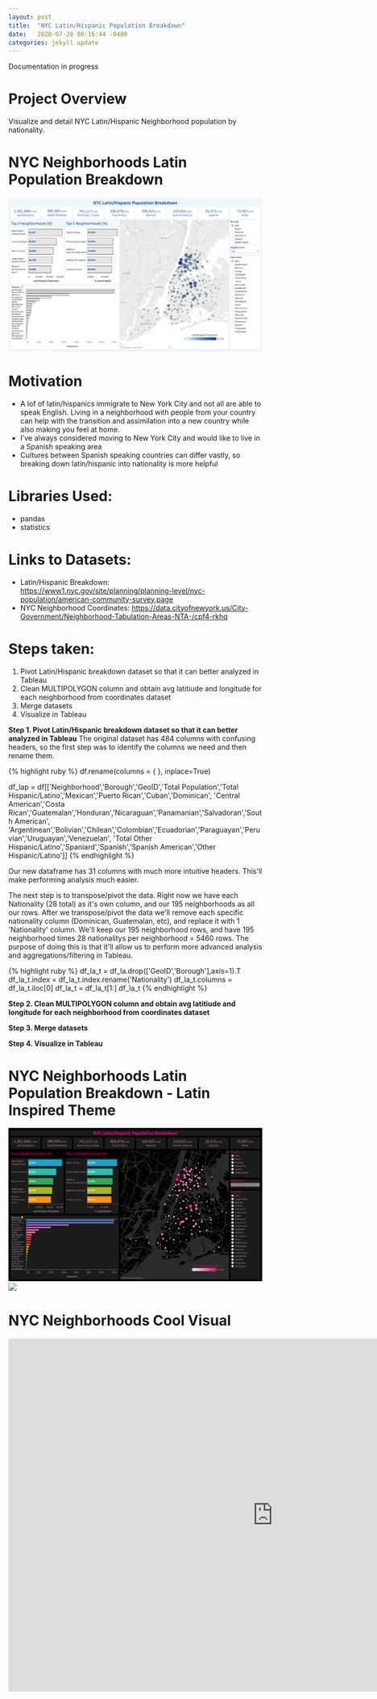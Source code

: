 ```yaml
---
layout: post
title:  "NYC Latin/Hispanic Population Breakdown"
date:   2020-07-28 00:16:44 -0400
categories: jekyll update
---
```


Documentation in progress

# Project Overview
Visualize and detail NYC Latin/Hispanic Neighborhood population by nationality.

# NYC Neighborhoods Latin Population Breakdown
<img src="/assets/img/NYC-Latin-White.png">

# Motivation
- A lof of latin/hispanics immigrate to New York City and not all are able to speak English. Living in a neighborhood with people from your country can help with the transition and assimilation into a new country while also making you feel at home. 
- I've always considered moving to New York City and would like to live in a Spanish speaking area
- Cultures between Spanish speaking countries can differ vastly, so breaking down latin/hispanic into nationality is more helpful

# Libraries Used:
- pandas
- statistics

# Links to Datasets:
- Latin/Hispanic Breakdown: https://www1.nyc.gov/site/planning/planning-level/nyc-population/american-community-survey.page
- NYC Neighborhood Coordinates: https://data.cityofnewyork.us/City-Government/Neighborhood-Tabulation-Areas-NTA-/cpf4-rkhq

# Steps taken:
1. Pivot Latin/Hispanic breakdown dataset so that it can better analyzed in Tableau
2. Clean MULTIPOLYGON column and obtain avg latitiude and longitude for each neighborhood from coordinates dataset
3. Merge datasets
4. Visualize in Tableau

**Step 1. Pivot Latin/Hispanic breakdown dataset so that it can better analyzed in Tableau**
The original dataset has 484 columns with confusing headers, so the first step was to identify the columns we need and then rename them.

{% highlight ruby %}
df.rename(columns = {
}, inplace=True)

df_lap = df[['Neighborhood','Borough','GeoID','Total Population','Total Hispanic/Latino','Mexican','Puerto Rican','Cuban','Dominican',
'Central American','Costa Rican','Guatemalan','Honduran','Nicaraguan','Panamanian','Salvadoran','South American',
'Argentinean','Bolivian','Chilean','Colombian','Ecuadorian','Paraguayan','Peruvian','Uruguayan','Venezuelan',
'Total Other Hispanic/Latino','Spaniard','Spanish','Spanish American','Other Hispanic/Latino']]
{% endhighlight %}

Our new dataframe has 31 columns with much more intuitive headers. This'll make performing analysis much easier. 

The next step is to transpose/pivot the data. Right now we have each Nationality (28 total) as it's own column, and our 195 neighborhoods as all our rows. After we transpose/pivot the data we'll remove each specific nationality column (Dominican, Guatemalan, etc), and replace it with 1 'Nationality' column. We'll keep our 195 neighborhood rows, and have 195 neighborhood times 28 nationalitys per neighborhood = 5460 rows. The purpose of doing this is that it'll allow us to perform more advanced analysis and aggregations/filtering in Tableau. 

{% highlight ruby %}
df_la_t = df_la.drop(['GeoID','Borough'],axis=1).T
df_la_t.index = df_la_t.index.rename('Nationality')
df_la_t.columns = df_la_t.iloc[0]
df_la_t = df_la_t[1:]
df_la_t
{% endhighlight %}


**Step 2. Clean MULTIPOLYGON column and obtain avg latitiude and longitude for each neighborhood from coordinates dataset**


**Step 3. Merge datasets**


**Step 4. Visualize in Tableau**



# NYC Neighborhoods Latin Population Breakdown - Latin Inspired Theme
<img src="/assets/img/NYC-Latin-Black.png">
<img src="/assets/img/NYC-Latin-Yellow.png">

# NYC Neighborhoods Cool Visual
<iframe frameborder="0" height="700" width="1050" scrolling="no" src="https://public.tableau.com/views/NYCNeighborhoods/Dashboard2?:language=en&:display_count=y&publish=yes&:origin=viz_share_link:showVizHome=no&:embed=yes"> </iframe>
